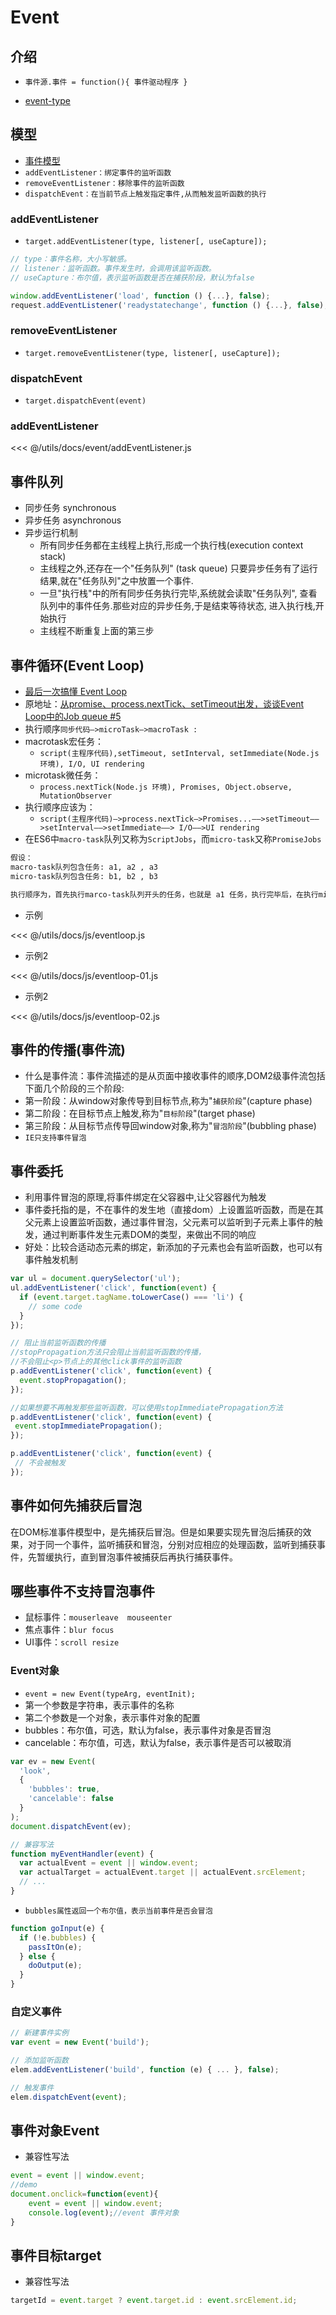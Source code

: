 # Event

## 介绍

- `事件源.事件 = function(){ 事件驱动程序 }`

- [event-type](http://javascript.ruanyifeng.com/dom/event-type.html)

## 模型

- [事件模型](http://javascript.ruanyifeng.com/dom/event.html)
- `addEventListener：绑定事件的监听函数`
- `removeEventListener：移除事件的监听函数`
- `dispatchEvent：在当前节点上触发指定事件,从而触发监听函数的执行`

### addEventListener

- `target.addEventListener(type, listener[, useCapture]);`

<CodeBlock>

```js
// type：事件名称，大小写敏感。
// listener：监听函数。事件发生时，会调用该监听函数。
// useCapture：布尔值，表示监听函数是否在捕获阶段，默认为false

window.addEventListener('load', function () {...}, false);
request.addEventListener('readystatechange', function () {...}, false);
```

</CodeBlock>

### removeEventListener

- `target.removeEventListener(type, listener[, useCapture]);`

### dispatchEvent

- `target.dispatchEvent(event)`

### addEventListener

<<< @/utils/docs/event/addEventListener.js

## 事件队列

- 同步任务 synchronous
- 异步任务 asynchronous
- 异步运行机制
  - 所有同步任务都在主线程上执行,形成一个执行栈(execution context stack)
  - 主线程之外,还存在一个"任务队列" (task queue)
     只要异步任务有了运行结果,就在"任务队列"之中放置一个事件.
  - 一旦"执行栈"中的所有同步任务执行完毕,系统就会读取"任务队列",
    查看队列中的事件任务.那些对应的异步任务,于是结束等待状态,
    进入执行栈,开始执行
  - 主线程不断重复上面的第三步

## 事件循环(Event Loop)

- [最后一次搞懂 Event Loop](https://juejin.im/post/5cbc0a9cf265da03b11f3505)
- 原地址：[从promise、process.nextTick、setTimeout出发，谈谈Event Loop中的Job queue #5](https://github.com/forthealllight/blog/issues/5)
- 执行顺序`同步代码—>microTask—>macroTask :`
- macrotask宏任务：
  - `script(主程序代码),setTimeout, setInterval, setImmediate(Node.js 环境), I/O, UI rendering`
- microtask微任务：
  - `process.nextTick(Node.js 环境), Promises, Object.observe, MutationObserver`
- 执行顺序应该为：
  - `script(主程序代码)—>process.nextTick—>Promises...——>setTimeout——>setInterval——>setImmediate——> I/O——>UI rendering`
- 在ES6中`macro-task`队列又称为`ScriptJobs`，而`micro-task`又称`PromiseJobs`

<CodeBlock>

```bash
假设：
macro-task队列包含任务: a1, a2 , a3
micro-task队列包含任务: b1, b2 , b3

执行顺序为，首先执行marco-task队列开头的任务，也就是 a1 任务，执行完毕后，在执行micro-task队列里的所有任务，也就是依次执行***b1, b2 , b3***，执行完后清空micro-task中的任务，接着执行marco-task中的第二个任务，依次循环。
```

</CodeBlock>

- 示例

<CodeBlock>

<<< @/utils/docs/js/eventloop.js

</CodeBlock>

- 示例2

<CodeBlock>

<<< @/utils/docs/js/eventloop-01.js

</CodeBlock>

- 示例2

<CodeBlock>

<<< @/utils/docs/js/eventloop-02.js

</CodeBlock>

## 事件的传播(事件流)

- 什么是事件流：事件流描述的是从页面中接收事件的顺序,DOM2级事件流包括下面几个阶段的三个阶段:
- 第一阶段：从window对象传导到目标节点,称为"`捕获阶段`"(capture phase)
- 第二阶段：在目标节点上触发,称为"`目标阶段`"(target phase)
- 第三阶段：从目标节点传导回window对象,称为"`冒泡阶段`"(bubbling phase)
- `IE只支持事件冒泡`

## 事件委托

- 利用事件冒泡的原理,将事件绑定在父容器中,让父容器代为触发
- 事件委托指的是，不在事件的发生地（直接dom）上设置监听函数，而是在其父元素上设置监听函数，通过事件冒泡，父元素可以监听到子元素上事件的触发，通过判断事件发生元素DOM的类型，来做出不同的响应
- 好处：比较合适动态元素的绑定，新添加的子元素也会有监听函数，也可以有事件触发机制

<CodeBlock>

```js
var ul = document.querySelector('ul');
ul.addEventListener('click', function(event) {
  if (event.target.tagName.toLowerCase() === 'li') {
    // some code
  }
});

// 阻止当前监听函数的传播
//stopPropagation方法只会阻止当前监听函数的传播，
//不会阻止<p>节点上的其他click事件的监听函数
p.addEventListener('click', function(event) {
  event.stopPropagation();
});

//如果想要不再触发那些监听函数，可以使用stopImmediatePropagation方法
p.addEventListener('click', function(event) {
 event.stopImmediatePropagation();
});

p.addEventListener('click', function(event) {
 // 不会被触发
});
```

</CodeBlock>

## 事件如何先捕获后冒泡

在DOM标准事件模型中，是先捕获后冒泡。但是如果要实现先冒泡后捕获的效果，对于同一个事件，监听捕获和冒泡，分别对应相应的处理函数，监听到捕获事件，先暂缓执行，直到冒泡事件被捕获后再执行捕获事件。

## 哪些事件不支持冒泡事件

- 鼠标事件：`mouserleave  mouseenter`
- 焦点事件：`blur focus`
- UI事件：`scroll resize`

### Event对象

- `event = new Event(typeArg, eventInit);`
- 第一个参数是字符串，表示事件的名称
- 第二个参数是一个对象，表示事件对象的配置
- bubbles：布尔值，可选，默认为false，表示事件对象是否冒泡
- cancelable：布尔值，可选，默认为false，表示事件是否可以被取消

<CodeBlock>

```js
var ev = new Event(
  'look',
  {
    'bubbles': true,
    'cancelable': false
  }
);
document.dispatchEvent(ev);

// 兼容写法
function myEventHandler(event) {
  var actualEvent = event || window.event;
  var actualTarget = actualEvent.target || actualEvent.srcElement;
  // ...
}
```

</CodeBlock>

- `bubbles属性返回一个布尔值，表示当前事件是否会冒泡`

<CodeBlock>

```js
function goInput(e) {
  if (!e.bubbles) {
    passItOn(e);
  } else {
    doOutput(e);
  }
}
```

</CodeBlock>

### 自定义事件

<CodeBlock>

```js
// 新建事件实例
var event = new Event('build');

// 添加监听函数
elem.addEventListener('build', function (e) { ... }, false);

// 触发事件
elem.dispatchEvent(event);
```

</CodeBlock>

## 事件对象Event

- 兼容性写法

<CodeBlock>

```js
event = event || window.event;
//demo
document.onclick=function(event){
	event = event || window.event;
	console.log(event);//event 事件对象
}
```

</CodeBlock>

## 事件目标target

- 兼容性写法

<CodeBlock>

```js
targetId = event.target ? event.target.id : event.srcElement.id;
```

</CodeBlock>

